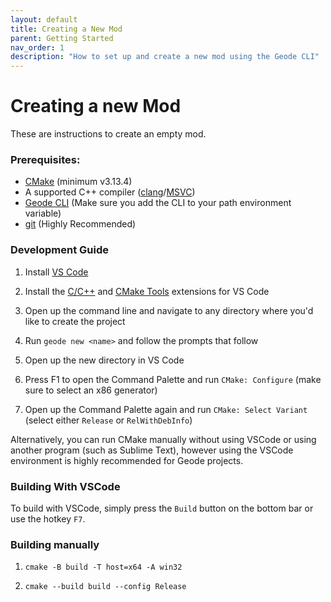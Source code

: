 ```yaml
---
layout: default
title: Creating a New Mod
parent: Getting Started
nav_order: 1
description: "How to set up and create a new mod using the Geode CLI"
---
```

# Creating a new Mod

These are instructions to create an empty mod.

### Prerequisites: 

 * [CMake](https://cmake.org/download/) (minimum v3.13.4)
 * A supported C++ compiler ([clang](https://releases.llvm.org/)/[MSVC](https://visualstudio.microsoft.com/downloads/))
 * [Geode CLI](https://github.com/geode-sdk/cli) (Make sure you add the CLI to your path environment variable)
 * [git](https://git-scm.com/downloads) (Highly Recommended)

### Development Guide

1. Install [VS Code](https://code.visualstudio.com/)

2. Install the [C/C++](https://marketplace.visualstudio.com/items?itemName=ms-vscode.cpptools) and [CMake Tools](https://marketplace.visualstudio.com/items?itemName=ms-vscode.cmake-tools) extensions for VS Code

3. Open up the command line and navigate to any directory where you'd like to create the project

4. Run `geode new <name>` and follow the prompts that follow

5. Open up the new directory in VS Code

6. Press F1 to open the Command Palette and run `CMake: Configure` (make sure to select an x86 generator)

7. Open up the Command Palette again and run `CMake: Select Variant` (select either `Release` or `RelWithDebInfo`)

Alternatively, you can run CMake manually without using VSCode or using another program (such as Sublime Text), however using the VSCode environment is highly recommended for Geode projects.

### Building With VSCode

To build with VSCode, simply press the `Build` button on the bottom bar or use the hotkey `F7`.

### Building manually

1. `cmake -B build -T host=x64 -A win32`

2. `cmake --build build --config Release`
